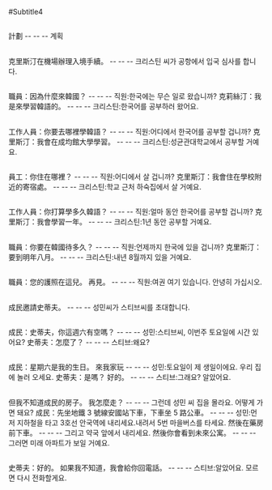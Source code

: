 #Subtitle4

##

計劃 -- -- -- 계획

##

克里斯汀在機場辦理入境手續。 -- -- -- 크리스틴 씨가 공항에서 입국 심사를 합니다.

##

職員：因為什麼來韓國？ -- -- -- 직원:한국에는 무슨 일로 왔습니까?
克莉絲汀：我是來學習韓語的。 -- -- -- 크리스틴:한국어를 공부하러 왔어요.

##

工作人員：你要去哪裡學韓語？ -- -- -- 직원:어디에서 한국어를 공부할 겁니까?
克里斯汀：我會在成均館大學學習。 -- -- -- 크리스틴:성균관대학교에서 공부할 거예요.

##

員工：你住在哪裡？ -- -- -- 직원:어디에서 살 겁니까?
克里斯汀：我會住在學校附近的寄宿處。 -- -- -- 크리스틴:학교 근처 하숙집에서 살 거예요.

##

工作人員：你打算學多久韓語？ -- -- -- 직원:얼마 동안 한국어를 공부할 겁니까?
克里斯汀：我會學習一年。 -- -- -- 크리스틴:1년 동안 공부할 거예요.

##

職員：你要在韓國待多久？ -- -- -- 직원:언제까지 한국에 있을 겁니까?
克里斯汀：要到明年八月。 -- -- -- 크리스틴:내년 8월까지 있을 거예요.

##

職員：您的護照在這兒。 再見。 -- -- -- 직원:여권 여기 있습니다. 안녕히 가십시오.

##

成民邀請史蒂夫。 -- -- -- 성민씨가 스티브씨를 초대합니다.

##

成民：史蒂夫，你這週六有空嗎？ -- -- -- 성민:스티브씨, 이번주 토요일에 시간 있어요?
史蒂夫：怎麼了？ -- -- -- 스티브:왜요?

##

成民：星期六是我的生日。 來我家玩 -- -- -- 성민:토요일이 제 생일이에요. 우리 집에 놀러 오세요.
史蒂夫：是嗎？ 好的。 -- -- -- 스티브:그래요? 알았어요.

##

但我不知道成民的房子。 我怎麼走？ -- -- -- 그런데 성민 씨 집을 몰라요. 어떻게 가면 돼요?
成民：先坐地鐵 3 號線安國站下車，下車坐 5 路公車。 -- -- -- 성민:먼저 지하철을 타고 3호선 안국역에 내리세요.내려서 5번 마을버스를 타세요.
然後在藥房前下車。 -- -- -- 그리고 약국 앞에서 내리세요.
然後你會看到未來公寓。 -- -- -- 그러면 미래 아파트가 보일 거예요.

##

史蒂夫：好的。 如果我不知道，我會給你回電話。 -- -- -- 스티브:알았어요. 모르면 다시 전화할게요.
